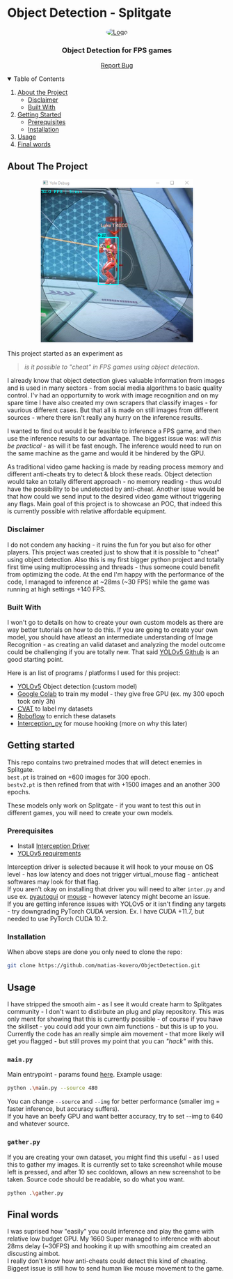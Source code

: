 # Object Detection - Splitgate

<!-- PROJECT LOGO -->
<p align="center">
  <a href="">
    <img src="https://avatars.githubusercontent.com/u/47692525" alt="Logo" width="90" height="90" style="border-radius: 50%;">
  </a>
  <h3 align="center">Object Detection for FPS games</h3>
  <p align="center">
  <a href="https://github.com/matias-kovero/ObjectDetection/issues">Report Bug</a>
  </p>
</p>

<!-- TABLE OF CONTENTS -->
<details open="open">
  <summary>Table of Contents</summary>
  <ol>
    <li>
      <a href="#about-the-project">About the Project</a>
      <ul>
        <li><a href="#disclaimer">Disclaimer</a></li>
        <li><a href="#built-with">Built With</a></li>
      </ul>
    </li>
    <li>
      <a href="#getting-started">Getting Started</a>
      <ul>
        <li><a href="#prerequisites">Prerequisites</a></li>
        <li><a href="#installation">Installation</a></li>
      </ul>
    </li>
    <li><a href="#usage">Usage</a></li>
    <li><a href="#final-words">Final words</a></li>
  </ol>
</details>

<!-- ABOUT THE PROJECT -->
## About The Project
[<p align="center"><img width="350" src="./docs/debug.png"></p>](./docs/debug.png)

This project started as an experiment as  
> _is it possible to "cheat" in FPS games using object detection_.

I already know that object detection gives valuable information from images and is used in many sectors - from social media algorithms to basic quality control. I'v had an opporturnity to work with image recognition and on my spare time I have also created my own scrapers that classify images - for vaurious different cases. But that all is made on still images from different sources - where there isn't really any hurry on the inference results. 

I wanted to find out would it be feasible to inference a FPS game, and then use the inference results to our advantage. The biggest issue was: _will this be practical_ - as will it be fast enough. The inference would need to run on the same machine as the game and would it be hindered by the GPU.

As traditional video game hacking is made by reading process memory and different anti-cheats try to detect & block these reads. Object detection would take an totally different approach - no memory reading - thus would have the possibility to be undetected by anti-cheat. Another issue would be that how could we send input to the desired video game without triggering any flags. Main goal of this project is to showcase an POC, that indeed this is currently possible with relative affordable equipment.

### Disclaimer
I do not condem any hacking - it ruins the fun for you but also for other players. This project was created just to show that it is possible to "cheat" using object detection. Also this is my first bigger python project and totally first time using multiprocessing and threads - thus someone could benefit from optimizing the code. At the end I'm happy with the performance of the code, I managed to inference at ~28ms (~30 FPS) while the game was running at high settings +140 FPS.

### Built With
I won't go to details on how to create your own custom models as there are way better tutorials on how to do this. If you are going to create your own model, you should have atleast an intermediate understanding of Image Recognition - as creating an valid dataset and analyzing the model outcome could be challenging if you are totally new. 
That said [YOLOv5 Github](https://github.com/ultralytics/yolov5) is an good starting point.

Here is an list of programs / platforms I used for this project:
- [YOLOv5](https://github.com/ultralytics/yolov5) Object detection (custom model)
- [Google Colab](https://colab.research.google.com/) to train my model - they give free GPU (ex. my 300 epoch took only 3h)
- [CVAT](https://cvat.org/) to label my datasets
- [Roboflow](https://app.roboflow.com/) to enrich these datasets
- [Interception_py](https://github.com/cobrce/interception_py) for mouse hooking (more on why this later)

<!-- Getting started -->
## Getting started
This repo contains two pretrained modes that will detect enemies in Splitgate.  
`best.pt` is trained on +600 images for 300 epoch.  
`bestv2.pt` is then refined from that with +1500 images and an another 300 epochs.  

These models only work on Splitgate - if you want to test this out in different games, you will need to create your own models.

### Prerequisites
- Install [Interception Driver](https://github.com/oblitum/Interception)
- [YOLOv5 requirements](https://github.com/ultralytics/yolov5#quick-start-examples)

Interception driver is selected because it will hook to your mouse on OS level - has low latency and does not trigger virtual_mouse flag - anticheat softwares may look for that flag.  
If you aren't okay on installing that driver you will need to alter `inter.py` and use ex. [pyautogui](https://pyautogui.readthedocs.io/en/latest/) or [mouse](https://github.com/boppreh/mouse) - however latency might become an issue.  
If you are getting inference issues with YOLOv5 or it isn't finding any targets - try downgrading PyTorch CUDA version. Ex. I have CUDA +11.7, but needed to use PyTorch CUDA 10.2.

### Installation
When above steps are done you only need to clone the repo:
```sh
git clone https://github.com/matias-kovero/ObjectDetection.git
```

## Usage
I have stripped the smooth aim - as I see it would create harm to Splitgates community - I don't want to distirbute an plug and play repository. This was only ment for showing that this is currently possible - of course if you have the skillset - you could add your own aim functions - but this is up to you.
Currently the code has an really simple aim movement - that more likely will get you flagged - but still proves my point that you can _"hack"_ with this.  

### `main.py`
Main entrypoint - params found [here](https://github.com/matias-kovero/ObjectDetection/blob/0536b2752cedff554ddae14a8af8cedbb72e2559/main.py#L70). Example usage:
```sh
python .\main.py --source 480
```
You can change `--source` and `--img` for better performance (smaller img = faster inference, but accuracy suffers).  
If you have an beefy GPU and want better accuracy, try to set --img to 640 and whatever source.
### `gather.py`
If you are creating your own dataset, you might find this useful - as I used this to gather my images. It is currently set to take screenshot while mouse left is pressed, and after 10 sec cooldown, allows an new screenshot to be taken. Source code should be readable, so do what you want.
```sh
python .\gather.py
```

## Final words
I was suprised how "easily" you could inference and play the game with relative low budget GPU.
My 1660 Super managed to inference with about 28ms delay (~30FPS) and hooking it up with smoothing aim created an discusting aimbot.  
I really don't know how anti-cheats could detect this kind of cheating. Biggest issue is still how to send human like mouse movement to the game.
